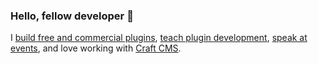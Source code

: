 ### Hello, fellow developer 👋

I [build free and commercial plugins](https://putyourlightson.com/plugins), [teach plugin development](https://putyourlightson.com/what-we-do#training), [speak at events](https://craftcms.com/events/dot-all-2023/sessions/reactive-front-ends-with-sprig), and love working with [Craft CMS](https://craftcms.com/).
